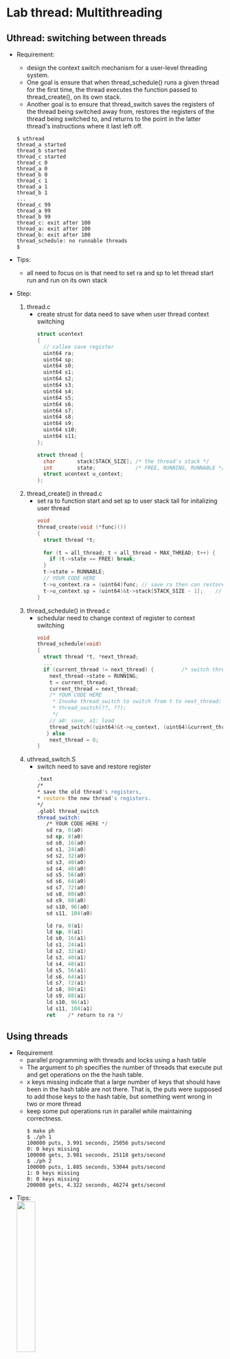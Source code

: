 # Lab thread: Multithreading
## Uthread: switching between threads
* Requirement:  
  * design the context switch mechanism for a user-level threading system.  
  * One goal is ensure that when thread_schedule() runs a given thread for the first time, the thread executes the function passed to thread_create(), on its own stack.  
  * Another goal is to ensure that thread_switch saves the registers of the thread being switched away from, restores the registers of the thread being switched to, and returns to the point in the latter thread's instructions where it last left off.   
  
  ```
  $ uthread
  thread_a started
  thread_b started
  thread_c started
  thread_c 0
  thread_a 0
  thread_b 0
  thread_c 1
  thread_a 1
  thread_b 1
  ...
  thread_c 99
  thread_a 99
  thread_b 99
  thread_c: exit after 100
  thread_a: exit after 100
  thread_b: exit after 100
  thread_schedule: no runnable threads
  $
  ```
* Tips:
  * all need to focus on is that need to set ra and sp to let thread start run and run on its own stack
* Step:  
  1. thread.c
     * create strust for data need to save when user thread context switching
       ```c
       struct ucontext
       {
         // callee save register
         uint64 ra;
         uint64 sp;
         uint64 s0;
         uint64 s1;
         uint64 s2;
         uint64 s3;
         uint64 s4;
         uint64 s5;
         uint64 s6;
         uint64 s7;
         uint64 s8;
         uint64 s9;
         uint64 s10;
         uint64 s11;
       };
  
       struct thread {
         char       stack[STACK_SIZE]; /* the thread's stack */
         int        state;             /* FREE, RUNNING, RUNNABLE */
         struct ucontext u_context;
       };
       ```
  2. thread_create() in thread.c
     * set ra to function start and set sp to user stack tail for initalizing user thread
       ```c
       void
       thread_create(void (*func)())
       {
         struct thread *t;
      
         for (t = all_thread; t < all_thread + MAX_THREAD; t++) {
           if (t->state == FREE) break;
         }
         t->state = RUNNABLE;
         // YOUR CODE HERE
         t->u_context.ra = (uint64)func; // save ra then can restore to cpu register
         t->u_context.sp = (uint64)&t->stack[STACK_SIZE - 1];    // save sp then can restore stack to user thread
       }
       ```
  3. thread_schedule() in thread.c
     * schedular need to change context of register to context switching
       ```c
       void
       thread_schedule(void)
       {
         struct thread *t, *next_thread;
         ...
         if (current_thread != next_thread) {         /* switch threads?  */
           next_thread->state = RUNNING;
           t = current_thread;
           current_thread = next_thread;
           /* YOUR CODE HERE
            * Invoke thread_switch to switch from t to next_thread:
            * thread_switch(??, ??);
            */
           // a0: save, a1: load
           thread_switch((uint64)&t->u_context, (uint64)&current_thread->u_context);
          } else
           next_thread = 0;
       }
       ```
  4. uthread_switch.S
     * switch need to save and restore register
       ```asm
       .text
       /*
       * save the old thread's registers,
       * restore the new thread's registers.
       */
       .globl thread_switch
       thread_switch:
          /* YOUR CODE HERE */
          sd ra, 0(a0)
          sd sp, 8(a0)
          sd s0, 16(a0)
          sd s1, 24(a0)
          sd s2, 32(a0)
          sd s3, 40(a0)
          sd s4, 48(a0)
          sd s5, 56(a0)
          sd s6, 64(a0)
          sd s7, 72(a0)
          sd s8, 80(a0)
          sd s9, 88(a0)
          sd s10, 96(a0)
          sd s11, 104(a0)
  
          ld ra, 0(a1)
          ld sp, 8(a1)
          ld s0, 16(a1)
          ld s1, 24(a1)
          ld s2, 32(a1)
          ld s3, 40(a1)
          ld s4, 48(a1)
          ld s5, 56(a1)
          ld s6, 64(a1)
          ld s7, 72(a1)
          ld s8, 80(a1)
          ld s9, 88(a1)
          ld s10, 96(a1)
          ld s11, 104(a1)
          ret    /* return to ra */
       ```
## Using threads
* Requirement
  * parallel programming with threads and locks using a hash table  
  * The argument to ph specifies the number of threads that execute put and get operations on the the hash table.  
  * x keys missing indicate that a large number of keys that should have been in the hash table are not there. That is, the puts were supposed to add those keys to the hash table, but something went wrong in two or more thread  
  * keep some put operations run in parallel while maintaining correctness.
    ```
    $ make ph
    $ ./ph 1
    100000 puts, 3.991 seconds, 25056 puts/second
    0: 0 keys missing
    100000 gets, 3.981 seconds, 25118 gets/second
    $ ./ph 2
    100000 puts, 1.885 seconds, 53044 puts/second
    1: 0 keys missing
    0: 0 keys missing
    200000 gets, 4.322 seconds, 46274 gets/second
    ```
* Tips:
  <br />
  <img src="./picture/thread_ph.JPG" width="30%" align=left/> 
  ```c
  pthread_mutex_t lock;            // declare a lock
  pthread_mutex_init(&lock, NULL); // initialize the lock
  pthread_mutex_lock(&lock);       // acquire lock
  pthread_mutex_unlock(&lock);     // release lock
  ```
* Step:
  1. ph.c
     create lock for each bucket but not one lock because parallel
     ```c
     pthread_mutex_t lock[NBUCKET];
     ``` 
  2. put(int key, int value) in ph.c
     ```c
     static
     void put(int key, int value)
     {
        int i = key % NBUCKET;

        if(e){
          // update the existing key.
          e->value = value;
        } else {
          // the new is new.
          pthread_mutex_lock(&lock[i]);
          insert(key, value, &table[i], table[i]);
          pthread_mutex_unlock(&lock[i]);
        } 
      }
     ```
## Barrier
* Requirement:
  * barrier: a point in an application at which all participating threads must wait until all other participating threads reach that point too.
    ```
    $ ./barrier 2
    $ OK; passed
    ```
* Tips:
  ```c
  pthread_cond_wait(&cond, &mutex);  // go to sleep on cond, releasing lock mutex, acquiring lock mutex when wake up  
  pthread_cond_broadcast(&cond);     // wake up every thread sleeping on cond
  ```
* Steps:
  1. barrier() in barrier.c
     * when all thread arrive check point, wait up all thread
     ```c
     static void
     barrier()
     {
       // YOUR CODE HERE
       //
       // Block until all threads have called barrier() and
       // then increment bstate.round.
       //
       pthread_mutex_lock(&bstate.barrier_mutex); // when change bstate need lock
       bstate.nthread++;
       if(nthread == bstate.nthread)
       {
         bstate.round++;
         bstate.nthread = 0;
         pthread_cond_broadcast(&bstate.barrier_cond);
       }
       else
         pthread_cond_wait(&bstate.barrier_cond, &bstate.barrier_mutex); // when sleep then release lock, when wake up acquire lock
       pthread_mutex_unlock(&bstate.barrier_mutex);
     }
     ```
